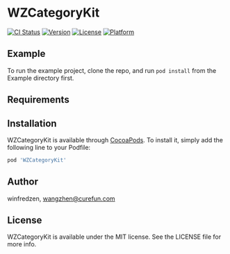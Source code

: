 # WZCategoryKit

[![CI Status](https://img.shields.io/travis/winfredzen/WZCategoryKit.svg?style=flat)](https://travis-ci.org/winfredzen/WZCategoryKit)
[![Version](https://img.shields.io/cocoapods/v/WZCategoryKit.svg?style=flat)](https://cocoapods.org/pods/WZCategoryKit)
[![License](https://img.shields.io/cocoapods/l/WZCategoryKit.svg?style=flat)](https://cocoapods.org/pods/WZCategoryKit)
[![Platform](https://img.shields.io/cocoapods/p/WZCategoryKit.svg?style=flat)](https://cocoapods.org/pods/WZCategoryKit)

## Example

To run the example project, clone the repo, and run `pod install` from the Example directory first.

## Requirements

## Installation

WZCategoryKit is available through [CocoaPods](https://cocoapods.org). To install
it, simply add the following line to your Podfile:

```ruby
pod 'WZCategoryKit'
```

## Author

winfredzen, wangzhen@curefun.com

## License

WZCategoryKit is available under the MIT license. See the LICENSE file for more info.
